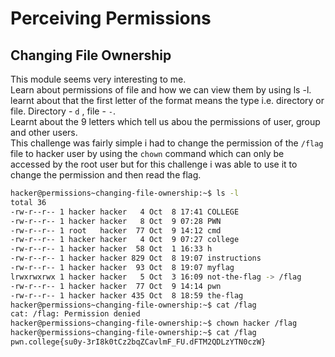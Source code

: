 # Perceiving Permissions
## Changing File Ownership
This module seems very interesting to me.<br>
Learn about permissions of file and how we can view them by using ls -l.<br>
learnt about that the first letter of the format means the type i.e. directory or file. Directory - `d` , file - `-`.<br>
Learnt about the 9 letters which tell us abou the permissions of user, group and other users.<br>
This challenge was fairly simple i had to change the permission of the `/flag` file to hacker user by using the `chown` command which can only be accessed by the root user but for this challenge i was able to use it to change the permission and then read the flag.<br>
```bash
hacker@permissions~changing-file-ownership:~$ ls -l
total 36
-rw-r--r-- 1 hacker hacker   4 Oct  8 17:41 COLLEGE
-rw-r--r-- 1 hacker hacker   8 Oct  9 07:28 PWN
-rw-r--r-- 1 root   hacker  77 Oct  9 14:12 cmd
-rw-r--r-- 1 hacker hacker   4 Oct  9 07:27 college
-rw-r--r-- 1 hacker hacker  58 Oct  1 16:33 h
-rw-r--r-- 1 hacker hacker 829 Oct  8 19:07 instructions
-rw-r--r-- 1 hacker hacker  93 Oct  8 19:07 myflag
lrwxrwxrwx 1 hacker hacker   5 Oct  3 16:09 not-the-flag -> /flag
-rw-r--r-- 1 hacker hacker  77 Oct  9 14:14 pwn
-rw-r--r-- 1 hacker hacker 435 Oct  8 18:59 the-flag
hacker@permissions~changing-file-ownership:~$ cat /flag
cat: /flag: Permission denied
hacker@permissions~changing-file-ownership:~$ chown hacker /flag
hacker@permissions~changing-file-ownership:~$ cat /flag
pwn.college{su0y-3rI8k0tCz2bqZCavlmF_FU.dFTM2QDLzYTN0czW}
```

